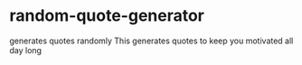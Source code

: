 # random-quote-generator
generates quotes randomly
This generates quotes to keep you motivated all day long 
